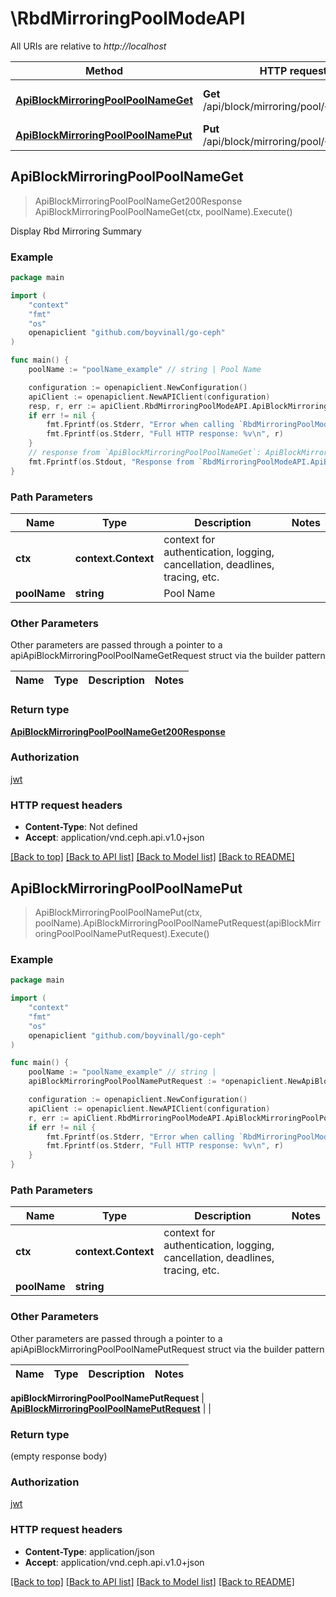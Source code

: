 # \RbdMirroringPoolModeAPI

All URIs are relative to *http://localhost*

Method | HTTP request | Description
------------- | ------------- | -------------
[**ApiBlockMirroringPoolPoolNameGet**](RbdMirroringPoolModeAPI.md#ApiBlockMirroringPoolPoolNameGet) | **Get** /api/block/mirroring/pool/{pool_name} | Display Rbd Mirroring Summary
[**ApiBlockMirroringPoolPoolNamePut**](RbdMirroringPoolModeAPI.md#ApiBlockMirroringPoolPoolNamePut) | **Put** /api/block/mirroring/pool/{pool_name} | 



## ApiBlockMirroringPoolPoolNameGet

> ApiBlockMirroringPoolPoolNameGet200Response ApiBlockMirroringPoolPoolNameGet(ctx, poolName).Execute()

Display Rbd Mirroring Summary

### Example

```go
package main

import (
	"context"
	"fmt"
	"os"
	openapiclient "github.com/boyvinall/go-ceph"
)

func main() {
	poolName := "poolName_example" // string | Pool Name

	configuration := openapiclient.NewConfiguration()
	apiClient := openapiclient.NewAPIClient(configuration)
	resp, r, err := apiClient.RbdMirroringPoolModeAPI.ApiBlockMirroringPoolPoolNameGet(context.Background(), poolName).Execute()
	if err != nil {
		fmt.Fprintf(os.Stderr, "Error when calling `RbdMirroringPoolModeAPI.ApiBlockMirroringPoolPoolNameGet``: %v\n", err)
		fmt.Fprintf(os.Stderr, "Full HTTP response: %v\n", r)
	}
	// response from `ApiBlockMirroringPoolPoolNameGet`: ApiBlockMirroringPoolPoolNameGet200Response
	fmt.Fprintf(os.Stdout, "Response from `RbdMirroringPoolModeAPI.ApiBlockMirroringPoolPoolNameGet`: %v\n", resp)
}
```

### Path Parameters


Name | Type | Description  | Notes
------------- | ------------- | ------------- | -------------
**ctx** | **context.Context** | context for authentication, logging, cancellation, deadlines, tracing, etc.
**poolName** | **string** | Pool Name | 

### Other Parameters

Other parameters are passed through a pointer to a apiApiBlockMirroringPoolPoolNameGetRequest struct via the builder pattern


Name | Type | Description  | Notes
------------- | ------------- | ------------- | -------------


### Return type

[**ApiBlockMirroringPoolPoolNameGet200Response**](ApiBlockMirroringPoolPoolNameGet200Response.md)

### Authorization

[jwt](../README.md#jwt)

### HTTP request headers

- **Content-Type**: Not defined
- **Accept**: application/vnd.ceph.api.v1.0+json

[[Back to top]](#) [[Back to API list]](../README.md#documentation-for-api-endpoints)
[[Back to Model list]](../README.md#documentation-for-models)
[[Back to README]](../README.md)


## ApiBlockMirroringPoolPoolNamePut

> ApiBlockMirroringPoolPoolNamePut(ctx, poolName).ApiBlockMirroringPoolPoolNamePutRequest(apiBlockMirroringPoolPoolNamePutRequest).Execute()



### Example

```go
package main

import (
	"context"
	"fmt"
	"os"
	openapiclient "github.com/boyvinall/go-ceph"
)

func main() {
	poolName := "poolName_example" // string | 
	apiBlockMirroringPoolPoolNamePutRequest := *openapiclient.NewApiBlockMirroringPoolPoolNamePutRequest() // ApiBlockMirroringPoolPoolNamePutRequest |  (optional)

	configuration := openapiclient.NewConfiguration()
	apiClient := openapiclient.NewAPIClient(configuration)
	r, err := apiClient.RbdMirroringPoolModeAPI.ApiBlockMirroringPoolPoolNamePut(context.Background(), poolName).ApiBlockMirroringPoolPoolNamePutRequest(apiBlockMirroringPoolPoolNamePutRequest).Execute()
	if err != nil {
		fmt.Fprintf(os.Stderr, "Error when calling `RbdMirroringPoolModeAPI.ApiBlockMirroringPoolPoolNamePut``: %v\n", err)
		fmt.Fprintf(os.Stderr, "Full HTTP response: %v\n", r)
	}
}
```

### Path Parameters


Name | Type | Description  | Notes
------------- | ------------- | ------------- | -------------
**ctx** | **context.Context** | context for authentication, logging, cancellation, deadlines, tracing, etc.
**poolName** | **string** |  | 

### Other Parameters

Other parameters are passed through a pointer to a apiApiBlockMirroringPoolPoolNamePutRequest struct via the builder pattern


Name | Type | Description  | Notes
------------- | ------------- | ------------- | -------------

 **apiBlockMirroringPoolPoolNamePutRequest** | [**ApiBlockMirroringPoolPoolNamePutRequest**](ApiBlockMirroringPoolPoolNamePutRequest.md) |  | 

### Return type

 (empty response body)

### Authorization

[jwt](../README.md#jwt)

### HTTP request headers

- **Content-Type**: application/json
- **Accept**: application/vnd.ceph.api.v1.0+json

[[Back to top]](#) [[Back to API list]](../README.md#documentation-for-api-endpoints)
[[Back to Model list]](../README.md#documentation-for-models)
[[Back to README]](../README.md)


